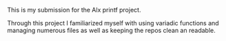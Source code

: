 This is my submission for the Alx printf project.

Through this project I familiarized myself with using variadic functions and managing numerous files as well as keeping the repos clean an readable.
